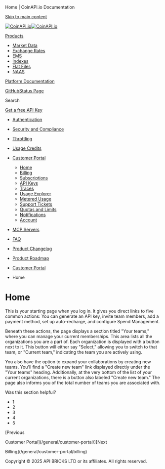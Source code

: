 Home | CoinAPI.io Documentation




[Skip to main content](#__docusaurus_skipToContent_fallback)

[![CoinAPI.io](/img/logo.svg)![CoinAPI.io](/img/logo.svg)](https://www.coinapi.io)

[Products](/general/customer-portal/home)

* [Market Data](/market-data/)
* [Exchange Rates](/exchange-rates-api/)
* [EMS](/ems-api/)
* [Indexes](/indexes-api/)
* [Flat Files](/flat-files-api/)
* [NAAS](/naas-api/)

[Platform Documentation](/general/authentication)

[GitHub](https://github.com/api-bricks/api-bricks-sdk)[Status Page](https://status.coinapi.io)

Search

[Get a free API Key](https://console.coinapi.io/?link=/apikeys/create)

* [Authentication](/general/authentication)
* [Security and Compliance](/general/security)
* [Throttling](/general/throttling)
* [Usage Credits](/general/usage-credits)
* [Customer Portal](/general/customer-portal/)

  + [Home](/general/customer-portal/home)
  + [Billing](/general/customer-portal/billing)
  + [Subscriptions](/general/customer-portal/subscriptions)
  + [API Keys](/general/customer-portal/APIKeys)
  + [Traces](/general/customer-portal/Traces)
  + [Usage Explorer](/general/customer-portal/UsageExplorer)
  + [Metered Usage](/general/customer-portal/MeteredUsage)
  + [Support Tickets](/general/customer-portal/SupportTickets)
  + [Quotas and Limits](/general/customer-portal/QuotasLimits)
  + [Notifications](/general/customer-portal/Notifications)
  + [Account](/general/customer-portal/Account)
* [MCP Servers](/general/mcp-servers)
* [FAQ](/general/faq/)
* [Product Changelog](/general/changelog/)
* [Product Roadmap](/general/roadmap)

* [Customer Portal](/general/customer-portal/)
* Home

Home
====

This is your starting page when you log in. It gives you direct links to five common actions: You can generate an API key, invite team members, add a payment method, set up auto-recharge, and configure Spend Management.

Beneath these actions, the page displays a section titled "Your teams," where you can manage your current memberships. This area lists all the organizations you are a part of. Each organization is displayed with a button next to it. This button will either say "Select," allowing you to switch to that team, or "Current team," indicating the team you are actively using.

You also have the option to expand your collaborations by creating new teams. You'll find a "Create new team" link displayed directly under the "Your teams" heading. Additionally, at the very bottom of the list of your current organizations, there is a button also labeled "Create new team." The page also informs you of the total number of teams you are associated with.

Was this section helpful?

* 1
* 2
* 3
* 4
* 5

[Previous

Customer Portal](/general/customer-portal/)[Next

Billing](/general/customer-portal/billing)

Copyright © 2025 API BRICKS LTD or its affiliates. All rights reserved.